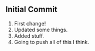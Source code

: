 ## Initial Commit ##

1. First change!
2. Updated some things.
3. Added stuff.
4. Going to push all of this I think.